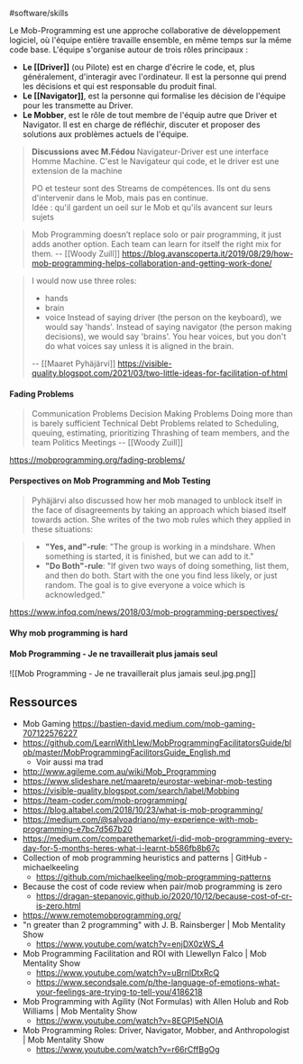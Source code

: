 #software/skills 

Le Mob-Programming est une approche collaborative de développement logiciel, où l'équipe entière travaille ensemble, en même temps sur la même code base.
L'équipe s'organise autour de trois rôles principaux : 

- **Le [[Driver]]** (ou Pilote) est en charge d'écrire le code, et, plus généralement, d'interagir avec l'ordinateur. Il est la personne qui prend les décisions et qui est responsable du produit final. 
- **Le [[Navigator]]**, est la personne qui formalise les décision de l'équipe pour les transmette au Driver.
- **Le Mobber**, est le rôle de tout membre de l'équip autre que Driver et Navigator. Il est en charge de réfléchir, discuter et proposer des solutions aux problèmes actuels de l'équipe. 

> **Discussions avec M.Fédou**
> Navigateur-Driver est une interface Homme Machine. C'est le Navigateur qui code, et le driver est une extension de la machine
>
> PO et testeur sont des Streams de compétences. Ils ont du sens d'intervenir dans le Mob, mais pas en continue.  
> Idée : qu'il gardent un oeil sur le Mob et qu'ils avancent sur leurs sujets



> Mob Programming doesn’t replace solo or pair programming, it just adds another option. Each team can learn for itself the right mix for them.
> -- [[Woody Zuill]]
> https://blog.avanscoperta.it/2019/08/29/how-mob-programming-helps-collaboration-and-getting-work-done/

> I would now use three roles:
> -   hands
> -   brain
> -   voice
> Instead of saying driver (the person on the keyboard), we would say 'hands'.
> Instead of saying navigator (the person making decisions), we would say 'brains'.
> You hear voices, but you don't do what voices say unless it is aligned in the brain.
> 
> -- [[Maaret Pyhäjärvi]]
> https://visible-quality.blogspot.com/2021/03/two-little-ideas-for-facilitation-of.html

#### Fading Problems
> Communication Problems
> Decision Making Problems
> Doing more than is barely sufficient
> Technical Debt
> Problems related to Scheduling, queuing, estimating, prioritizing
>Thrashing of team members, and the team
> Politics
> Meetings
> -- [[Woody Zuill]]

https://mobprogramming.org/fading-problems/

#### Perspectives on Mob Programming and Mob Testing

> Pyhäjärvi also discussed how her mob managed to unblock itself in the face of disagreements by taking an approach which biased itself towards action. She writes of the two mob rules which they applied in these situations:

> - **"Yes, and"-rule**: "The group is working in a mindshare. When something is started, it is finished, but we can add to it."  
> - **"Do Both"-rule**: "If given two ways of doing something, list them, and then do both. Start with the one you find less likely, or just random. The goal is to give everyone a voice which is acknowledged." 

https://www.infoq.com/news/2018/03/mob-programming-perspectives/

#### Why mob programming is hard


#### Mob Programming - Je ne travaillerait plus jamais seul

![[Mob Programming - Je ne travaillerait plus jamais seul.jpg.png]]

## Ressources

- Mob Gaming https://bastien-david.medium.com/mob-gaming-707122576227
- https://github.com/LearnWithLlew/MobProgrammingFacilitatorsGuide/blob/master/MobProgrammingFacilitorsGuide_English.md
	- Voir aussi ma trad
- http://www.agileme.com.au/wiki/Mob_Programming
- https://www.slideshare.net/maaretp/eurostar-webinar-mob-testing
- https://visible-quality.blogspot.com/search/label/Mobbing
- https://team-coder.com/mob-programming/
- https://blog.altabel.com/2018/10/23/what-is-mob-programming/
- https://medium.com/@salvoadriano/my-experience-with-mob-programming-e7bc7d567b20
- https://medium.com/comparethemarket/i-did-mob-programming-every-day-for-5-months-heres-what-i-learnt-b586fb8b67c
- Collection of mob programming heuristics and patterns | GitHub - michaelkeeling
	- https://github.com/michaelkeeling/mob-programming-patterns
- Because the cost of code review when pair/mob programming is zero
	- https://dragan-stepanovic.github.io/2020/10/12/because-cost-of-cr-is-zero.html
- https://www.remotemobprogramming.org/
- "n greater than 2 programming" with J. B. Rainsberger | Mob Mentality Show
	- https://www.youtube.com/watch?v=enjDX0zWS_4
- Mob Programming Facilitation and ROI with Llewellyn Falco | Mob Mentality Show
	- https://www.youtube.com/watch?v=uBrnlDtxRcQ
	- https://www.secondsale.com/p/the-language-of-emotions-what-your-feelings-are-trying-to-tell-you/4186218
- Mob Programming with Agility (Not Formulas) with Allen Holub and Rob Williams | Mob Mentality Show
	- https://www.youtube.com/watch?v=8EGPI5eNOIA
- Mob Programming Roles: Driver, Navigator, Mobber, and Anthropologist | Mob Mentality Show
	- https://www.youtube.com/watch?v=r66rCffBgOg
